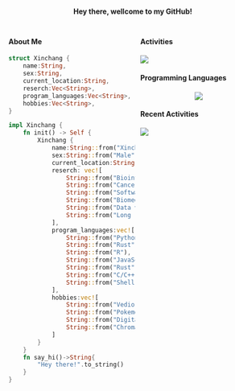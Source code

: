 <h4 align="center">
  Hey there, wellcome to my GitHub!
</h4>

<div style="display:flex">


<div style="width:50%;display:inline-block;padding:5px">

<h4>About Me</h4>


```rust
struct Xinchang {
    name:String,
    sex:String,
    current_location:String,
    reserch:Vec<String>,
    program_languages:Vec<String>,
    hobbies:Vec<String>,
}

impl Xinchang {
    fn init() -> Self {
        Xinchang {
            name:String::from("Xinchang Zheng"),
            sex:String::from("Male"),
            current_location:String::from("Houston, Texas"),
            reserch: vec![
                String::from("Bioinformatics & Computational Biology"),
                String::from("Cancer genomics"),
                String::from("Software engineering"),
                String::from("Biomedical database/webserver"),
                String::from("Data visualization"),
                String::from("Long read sequencing")
            ],
            program_languages:vec![
                String::from("Python"),
                String::from("Rust"),
                String::from("R"),
                String::from("JavaScript/HTML/CSS"),
                String::from("Rust"),
                String::from("C/C++"),
                String::from("Shell")
            ],
            hobbies:vec![
                String::from("Vedio games(Nintendo Switch Fan)"),
                String::from("Pokemon!"),
                String::from("Digital Map Exploration Enthusiast"),
                String::from("Chromatic Harmonica (Very Amateur)")
            ]
        }
    }
    fn say_hi()->String{
        "Hey there!".to_string()
    }
}
```
</div>



<div style="width:50%;padding:5px" >
<h4>Activities<h4>
  <div> <img src="https://github-readme-stats.vercel.app/api?username=zhengxinchang&show_icons=true" /> </div>

  <!-- <div>  <img src="https://github-readme-streak-stats.herokuapp.com/?user=zhengxinchang" />  </div> -->

<h4>Programming Languages<h4>
  <div align="center" style="width: 100%;"> 
    <img src="https://github-readme-stats.vercel.app/api/top-langs/?username=zhengxinchang" />
   </div>  

<h4>Recent Activities</h4>
  <div style="width: 100%;"> <img  src="https://github-readme-activity-graph.vercel.app/graph?username=zhengxinchang&theme=xcode" /> </div>

</div>




</div>



<div class="container">


</div>






<style>
  .container {
    display: flex;
    flex-direction: row;
    justify-content: center;
    align-items: strat;
  }
</style>